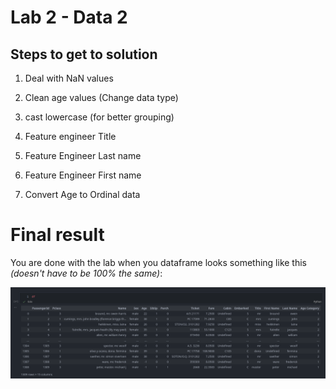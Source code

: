 # Lab 2 - Data 2

## Steps to get to solution

1. Deal with NaN values
2. Clean age values (Change data type)
   
3. cast lowercase (for better grouping)
5. Feature engineer Title
6. Feature Engineer Last name
7. Feature Engineer First name

8. Convert Age to Ordinal data

# Final result

You are done with the lab when you dataframe looks something like this *(doesn't have to be 100% the same)*:

![](finished-df.png)